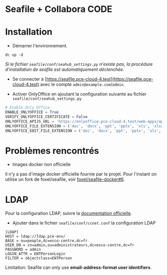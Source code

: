 Seafile + Collabora CODE
==========================

Installation
============

- Démarrer l'environnement.

```
dc up -d
```

*Si le fichier `seafile/conf/seahub_settings.py` n'existe pas, la procédure 
d'installation de seafile est automatiquement déclenchée.*

- Se connecter à [https://seafile.pce-cloud-4.test](https://seafile.pce-cloud-4.test) avec le compte `admin@example.com`/`admin`.

- Activer OnlyOffice en ajoutant la configuration suivante au fichier `seafile/conf/seahub_settings.py`

```python
# Enable Only Office
ENABLE_ONLYOFFICE = True
VERIFY_ONLYOFFICE_CERTIFICATE = False
ONLYOFFICE_APIJS_URL = 'https://onlyoffice.pce-cloud-4.test/web-apps/apps/api/documents/api.js'
ONLYOFFICE_FILE_EXTENSION = ('doc', 'docx', 'ppt', 'pptx', 'xls', 'xlsx', 'odt', 'fodt', 'odp', 'fodp', 'ods', 'fods')
ONLYOFFICE_EDIT_FILE_EXTENSION = ('doc', 'docx', 'ppt', 'pptx', 'xls', 'xlsx', 'odt', 'fodt', 'odp', 'fodp', 'ods', 'fods')
```

Problèmes rencontrés
====================

- Images docker non officielle

Il n'y a pas d'image docker officielle fournie par le projet. Pour l'instant on utilise un fork de foxel/seafile, voir 
[foxel/seafile-docker#6](https://github.com/foxel/seafile-docker/pull/6).

LDAP
====

Pour la configuration LDAP, suivre la [documentation officielle](https://manual.seafile.com/deploy/using_ldap.html).

- Ajouter dans le fichier `seafile/conf/ccnet.conf` la configuration LDAP

```
[LDAP]
HOST = ldap://ldap.pce-env/
BASE = ou=people,dc=esco-centre,dc=fr
USER_DN = cn=admin,ou=administrateurs,dc=esco-centre,dc=fr
PASSWORD = admin
LOGIN_ATTR = ENTPersonLogin
FILTER = objectclass=ENTPerson
```

Limitation: Seafile can only use **email-address-format user identifiers**.